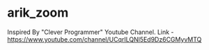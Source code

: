 # arik_zoom
Inspired By "Clever Programmer" Youtube Channel.
Link - https://www.youtube.com/channel/UCqrILQNl5Ed9Dz6CGMyvMTQ
